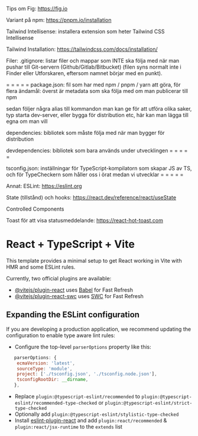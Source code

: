 Tips om Fig: https://fig.io

Variant på npm:
https://pnpm.io/installation

Tailwind Intellisense: installera extension som heter Tailwind CSS Intellisense

Tailwind Installation:
https://tailwindcss.com/docs/installation/

Filer:
.gitignore: listar filer och mappar som INTE ska följa med när man pushar till Git-servern (Github/Gitlab/Bitbucket) (filen syns normalt inte i Finder eller Utforskaren, eftersom namnet börjar med en punkt).

= = = = =
package.json: fil som har med npm / pnpm / yarn att göra, för flera ändamål: överst är metadata som ska följa med om man publicerar till npm

sedan följer några alias till kommandon man kan ge för att utföra olika saker, typ starta dev-server, eller bygga för distribution etc, här kan man lägga till egna om man vill

dependencies: bibliotek som måste följa med när man bygger för distribution

devdependencies: bibliotek som bara används under utvecklingen
= = = = =

tsconfig.json: inställningar för TypeScript-kompilatorn som skapar JS av TS, och för TypeCheckern som håller oss i örat medan vi utvecklar
= = = = =

Annat:
ESLint: https://eslint.org

State (tillstånd) och hooks:
https://react.dev/reference/react/useState

Controlled Components

Toast för att visa statusmeddelande: https://react-hot-toast.com

# React + TypeScript + Vite

This template provides a minimal setup to get React working in Vite with HMR and some ESLint rules.

Currently, two official plugins are available:

-   [@vitejs/plugin-react](https://github.com/vitejs/vite-plugin-react/blob/main/packages/plugin-react/README.md) uses [Babel](https://babeljs.io/) for Fast Refresh
-   [@vitejs/plugin-react-swc](https://github.com/vitejs/vite-plugin-react-swc) uses [SWC](https://swc.rs/) for Fast Refresh

## Expanding the ESLint configuration

If you are developing a production application, we recommend updating the configuration to enable type aware lint rules:

-   Configure the top-level `parserOptions` property like this:

```js
   parserOptions: {
    ecmaVersion: 'latest',
    sourceType: 'module',
    project: ['./tsconfig.json', './tsconfig.node.json'],
    tsconfigRootDir: __dirname,
   },
```

-   Replace `plugin:@typescript-eslint/recommended` to `plugin:@typescript-eslint/recommended-type-checked` or `plugin:@typescript-eslint/strict-type-checked`
-   Optionally add `plugin:@typescript-eslint/stylistic-type-checked`
-   Install [eslint-plugin-react](https://github.com/jsx-eslint/eslint-plugin-react) and add `plugin:react/recommended` & `plugin:react/jsx-runtime` to the `extends` list
